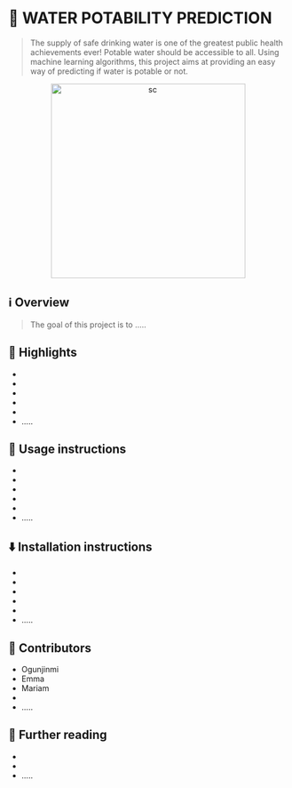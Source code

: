 # 🚰 WATER POTABILITY PREDICTION

> The supply of safe drinking water is one of the greatest public health achievements ever! Potable water should be accessible to all. Using machine learning algorithms, this project aims at providing an easy way of predicting if water is potable or not.


<p align="center">
    <img width = "350" alt = "sc" class="center" src= "https://user-images.githubusercontent.com/42063516/180313604-1a94c8e5-706f-49be-b7a8-f87ad9521612.jpg" / >
    
</p>
 

##  ℹ️ Overview 
>  The goal of this project is to .....


 

## 🌟 Highlights 


- 
- 
- 
-
-
- .....





## 🚀 Usage instructions

- 
-
-
-
-
- .....


## ⬇️ Installation instructions
- 
-
-
-
-
- .....



## 👥 Contributors

- Ogunjinmi
- Emma
- Mariam
- 
- .....


## 📖 Further reading

-  
-  
- .....

